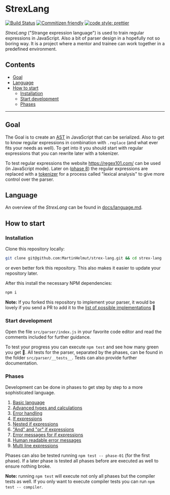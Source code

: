 # StrexLang

[![Build Status](https://travis-ci.com/MartinHelmut/strex-lang.svg?branch=main)](https://travis-ci.com/MartinHelmut/strex-lang)
[![Commitizen friendly](https://img.shields.io/badge/commitizen-friendly-brightgreen.svg)](http://commitizen.github.io/cz-cli/)
[![code style: prettier](https://img.shields.io/badge/code_style-prettier-ff69b4.svg)](https://github.com/prettier/prettier)

_StrexLang_ ("Strange expression language") is used to train regular expressions in JavaScript. Also a bit of parser design in a hopefully not so boring way. It is a project where a mentor and trainee can work together in a predefined environment.

## Contents

- [Goal](#goal)
- [Language](#language)
- [How to start](#how-to-start)
  - [Installation](#installation)
  - [Start development](#start-development)
  - [Phases](#phases)

---

## Goal

The Goal is to create an [AST](https://en.wikipedia.org/wiki/Abstract_syntax_tree) in JavaScript that can be serialized. Also to get to know regular expressions in combination with `.replace` (and what ever fits your needs as well). To get into it you should start with regular expressions that you can rewrite later with a tokenizer.

To test regular expressions the website https://regex101.com/ can be used (in JavaScript mode). Later on ([phase 8](#phases)) the regular expressions are replaced with a [tokenizer](https://en.wikipedia.org/wiki/Lexical_analysis#Tokenization) for a process called "lexical analysis" to give more control over the parser.

## Language

An overview of the _StrexLang_ can be found in [docs/language.md](docs/language.md).

## How to start

### Installation

Clone this repository locally:

```bash
git clone git@github.com:MartinHelmut/strex-lang.git && cd strex-lang
```

or even better fork this repository. This also makes it easier to update your repository later.

After this install the necessary NPM dependencies:

```bash
npm i
```

**Note:** If you forked this repository to implement your parser, it would be lovely if you send a PR to add it to the [list of possible implementations](docs/implementations.md) 🎉

### Start development

Open the file `src/parser/index.js` in your favorite code editor and read the comments included for further guidance.

To test your progress you can execute `npm test` and see how many green you get 🚀. All tests for the parser, separated by the phases, can be found in the folder `src/parser/__tests__`. Tests can also provide further documentation.

### Phases

Development can be done in phases to get step by step to a more sophisticated language.

1. [Basic language](src/parser/__tests__/phase-01/README.md)
2. [Advanced types and calculations](src/parser/__tests__/phase-02/README.md)
3. [Error handling](src/parser/__tests__/phase-03/README.md)
4. [If expressions](src/parser/__tests__/phase-04/README.md)
5. [Nested if expressions](src/parser/__tests__/phase-05/README.md)
6. ["And" and "or" if expressions](src/parser/__tests__/phase-06/README.md)
7. [Error messages for if expressions](src/parser/__tests__/phase-07/README.md)
8. [Human readable error messages](src/parser/__tests__/phase-08/README.md)
9. [Multi line expressions](src/parser/__tests__/phase-09/README.md)

Phases can also be tested running `npm test -- phase-01` (for the first phase). If a later phase is tested all phases before are executed as well to ensure nothing broke.

**Note:** running `npm test` will execute not only all phases but the compiler tests as well. If you only want to execute compiler tests you can run `npm test -- compiler`.
